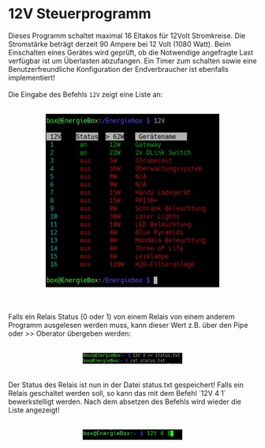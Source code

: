 
# 12V Steuerprogramm

Dieses Programm schaltet maximal 16 Eltakos für 12Volt Stromkreise.
Die Stromstärke beträgt derzeit 90 Ampere bei 12 Volt (1080 Watt).
Beim Einschalten eines Gerätes wird geprüft, ob die Notwendige 
angefragte Last verfügbar ist um Überlasten abzufangen.
Ein Timer zum schalten sowie eine Benutzerfreundliche Konfiguration
der Endverbraucher ist ebenfalls implementiert!
<br>
<br>
Die Eingabe des Befehls `12V` zeigt eine Liste an:<br><br>
<p align="center"> 
    <img src="img/main.png" style="width: 70%;" alt="12V" >
</p>
<br><br>
Falls ein Relais Status (0 oder 1) von einem Relais von einem
anderem Programm ausgelesen werden muss, kann dieser Wert z.B. 
über den Pipe oder >> Oberator übergeben werden:
<br><br>
<p align="center"> 
    <img src="img/statusRelais.png" style="width: 40%;" alt="Relais Status von Relais Nr. 4" >
</p><br>
Der Status des Relais ist nun in der Datei status.txt gespeichert!
Falls ein Relais geschaltet werden soll, so kann das mit dem Befehl `12V 4 1`
bewerkstelligt werden. Nach dem absetzen des Befehls wird wieder die Liste angezeigt!
<br><br>
<p align="center"> 
    <img src="img/set.png" style="width: 40%;" alt="Relais Status von Relais Nr. 4 einschalten" >
</p><br>
